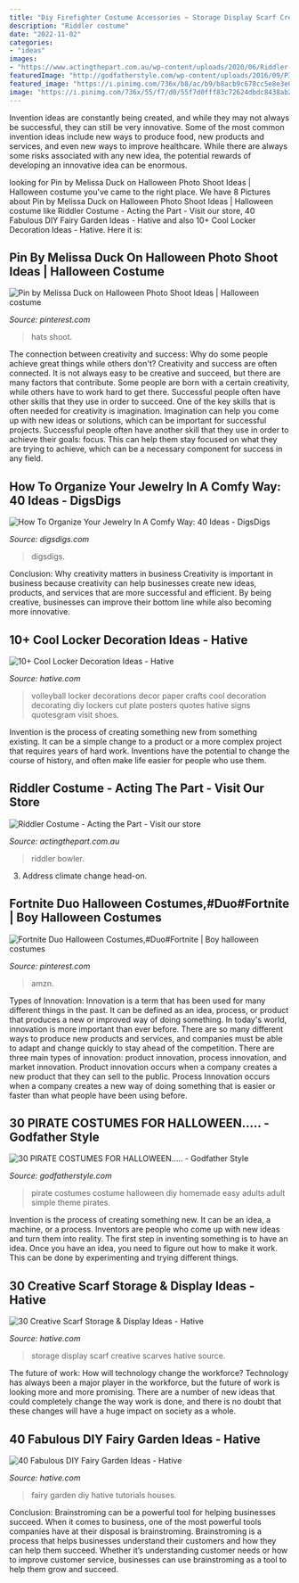 ```yaml
---
title: "Diy Firefighter Costume Accessories ~ Storage Display Scarf Creative Scarves Hative Source"
description: "Riddler costume"
date: "2022-11-02"
categories:
- "ideas"
images:
- "https://www.actingthepart.com.au/wp-content/uploads/2020/06/Riddler-costume.jpg?is-pending-load=1"
featuredImage: "http://godfatherstyle.com/wp-content/uploads/2016/09/PIRATE-COSTUME-...0.jpg"
featured_image: "https://i.pinimg.com/736x/b8/ac/b9/b8acb9c678cc5e8e3e0ea091b29c8483.jpg"
image: "https://i.pinimg.com/736x/55/f7/d0/55f7d0fff83c72624dbdc8438ab28f57.jpg"
---
```



Invention ideas are constantly being created, and while they may not always be successful, they can still be very innovative. Some of the most common invention ideas include new ways to produce food, new products and services, and even new ways to improve healthcare. While there are always some risks associated with any new idea, the potential rewards of developing an innovative idea can be enormous.

	

		
looking for Pin by Melissa Duck on Halloween Photo Shoot Ideas | Halloween costume you've came to the right place. We have 8 Pictures about Pin by Melissa Duck on Halloween Photo Shoot Ideas | Halloween costume like Riddler Costume - Acting the Part - Visit our store, 40 Fabulous DIY Fairy Garden Ideas - Hative and also 10+ Cool Locker Decoration Ideas - Hative. Here it is:
		
    
## Pin By Melissa Duck On Halloween Photo Shoot Ideas | Halloween Costume

<img loading=lazy src="https://i.pinimg.com/736x/b8/ac/b9/b8acb9c678cc5e8e3e0ea091b29c8483.jpg" onerror="this.onerror=null;this.src='https://tse2.mm.bing.net/th?id=OIP.s5g2vD3CgLfPxw0e9-dixwHaLH&amp;pid=15.1';" alt="Pin by Melissa Duck on Halloween Photo Shoot Ideas | Halloween costume">

_Source: pinterest.com_

>hats shoot. 

	

The connection between creativity and success: Why do some people achieve great things while others don't?
Creativity and success are often connected. It is not always easy to be creative and succeed, but there are many factors that contribute. Some people are born with a certain creativity, while others have to work hard to get there. Successful people often have other skills that they use in order to succeed. One of the key skills that is often needed for creativity is imagination. Imagination can help you come up with new ideas or solutions, which can be important for successful projects. Successful people often have another skill that they use in order to achieve their goals: focus. This can help them stay focused on what they are trying to achieve, which can be a necessary component for success in any field.

    
## How To Organize Your Jewelry In A Comfy Way: 40 Ideas - DigsDigs

<img loading=lazy src="https://www.digsdigs.com/photos/how-to-organize-your-jewelry-in-a-comfy-way-ideas-1-554x739.jpg" onerror="this.onerror=null;this.src='https://tse3.mm.bing.net/th?id=OIP.AC1TUIXRdgbcn4yJosN9QgHaJ4&amp;pid=15.1';" alt="How To Organize Your Jewelry In A Comfy Way: 40 Ideas - DigsDigs">

_Source: digsdigs.com_

>digsdigs. 

	

Conclusion: Why creativity matters in business
Creativity is important in business because creativity can help businesses create new ideas, products, and services that are more successful and efficient. By being creative, businesses can improve their bottom line while also becoming more innovative.

    
## 10+ Cool Locker Decoration Ideas - Hative

<img loading=lazy src="https://hative.com/wp-content/uploads/2014/05/locker-decoration/11-volleyball-paper-plate.jpg" onerror="this.onerror=null;this.src='https://tse4.mm.bing.net/th?id=OIP.eI4xj-5LXGFXkkrms-jhvAHaNK&amp;pid=15.1';" alt="10+ Cool Locker Decoration Ideas - Hative">

_Source: hative.com_

>volleyball locker decorations decor paper crafts cool decoration decorating diy lockers cut plate posters quotes hative signs quotesgram visit shoes. 

	

Invention is the process of creating something new from something existing. It can be a simple change to a product or a more complex project that requires years of hard work. Inventions have the potential to change the course of history, and often make life easier for people who use them.

    
## Riddler Costume - Acting The Part - Visit Our Store

<img loading=lazy src="https://www.actingthepart.com.au/wp-content/uploads/2020/06/Riddler-costume.jpg?is-pending-load=1" onerror="this.onerror=null;this.src='https://tse1.mm.bing.net/th?id=OIP.71wtYpaN-nIufsQM_aqBHQAAAA&amp;pid=15.1';" alt="Riddler Costume - Acting the Part - Visit our store">

_Source: actingthepart.com.au_

>riddler bowler. 

	

3. Address climate change head-on. 

    
## Fortnite Duo Halloween Costumes,#Duo#Fortnite | Boy Halloween Costumes

<img loading=lazy src="https://i.pinimg.com/736x/55/f7/d0/55f7d0fff83c72624dbdc8438ab28f57.jpg" onerror="this.onerror=null;this.src='https://tse3.mm.bing.net/th?id=OIP.RsIgEjedkCj8-23KVEmMwwHaK1&amp;pid=15.1';" alt="Fortnite Duo Halloween Costumes,#Duo#Fortnite | Boy halloween costumes">

_Source: pinterest.com_

>amzn. 

	

Types of Innovation:
Innovation is a term that has been used for many different things in the past. It can be defined as an idea, process, or product that produces a new or improved way of doing something. In today's world, innovation is more important than ever before. There are so many different ways to produce new products and services, and companies must be able to adapt and change quickly to stay ahead of the competition. 
There are three main types of innovation: product innovation, process innovation, and market innovation. Product innovation occurs when a company creates a new product that they can sell to the public. Process Innovation occurs when a company creates a new way of doing something that is easier or faster than what people have been using before.

    
## 30 PIRATE COSTUMES FOR HALLOWEEN..... - Godfather Style

<img loading=lazy src="http://godfatherstyle.com/wp-content/uploads/2016/09/PIRATE-COSTUME-...0.jpg" onerror="this.onerror=null;this.src='https://tse4.mm.bing.net/th?id=OIP.LEE-g7BBXRNXubANy1HgGAHaJ3&amp;pid=15.1';" alt="30 PIRATE COSTUMES FOR HALLOWEEN..... - Godfather Style">

_Source: godfatherstyle.com_

>pirate costumes costume halloween diy homemade easy adults adult simple theme pirates. 

	

Invention is the process of creating something new. It can be an idea, a machine, or a process. Inventors are people who come up with new ideas and turn them into reality. The first step in inventing something is to have an idea. Once you have an idea, you need to figure out how to make it work. This can be done by experimenting and trying different things.

    
## 30 Creative Scarf Storage &amp; Display Ideas - Hative

<img loading=lazy src="https://hative.com/wp-content/uploads/2015/03/scarf-storage-ideas/7-creative-scarf-storage-and-display-ideas.jpg" onerror="this.onerror=null;this.src='https://tse1.mm.bing.net/th?id=OIP.l2aJPKQK8__Zzwv7XVX_gAHaLI&amp;pid=15.1';" alt="30 Creative Scarf Storage &amp; Display Ideas - Hative">

_Source: hative.com_

>storage display scarf creative scarves hative source. 

	

The future of work: How will technology change the workforce?
Technology has always been a major player in the workforce, but the future of work is looking more and more promising. There are a number of new ideas that could completely change the way work is done, and there is no doubt that these changes will have a huge impact on society as a whole.

    
## 40 Fabulous DIY Fairy Garden Ideas - Hative

<img loading=lazy src="https://hative.com/wp-content/uploads/2017/07/fairy-garden-diy/41-fairy-garden-diy-ideas-tutorials.jpg" onerror="this.onerror=null;this.src='https://tse4.mm.bing.net/th?id=OIP.TfxpodKXRUutHCCBwnjXxgHaPh&amp;pid=15.1';" alt="40 Fabulous DIY Fairy Garden Ideas - Hative">

_Source: hative.com_

>fairy garden diy hative tutorials houses. 

	

Conclusion: Brainstroming can be a powerful tool for helping businesses succeed.
When it comes to business, one of the most powerful tools companies have at their disposal is brainstroming. Brainstroming is a process that helps businesses understand their customers and how they can help them succeed. Whether it’s understanding customer needs or how to improve customer service, businesses can use brainstroming as a tool to help them grow and succeed.

